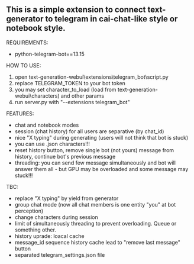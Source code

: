 This is a simple extension to connect text-generator to telegram in cai-chat-like style or notebook style.
-

REQUIREMENTS:
- python-telegram-bot==13.15

HOW TO USE:
1) open text-generation-webui\extensions\telegram_bot\script.py
2) replace TELEGRAM_TOKEN to your bot token
3) you may set character_to_load (load from text-generation-webui\characters) and other params
4) run server.py with "--extensions telegram_bot"

FEATURES:
- chat and notebook modes
- session (chat history) for all users are separative (by chat_id)
- nice "X typing" during generating (users will not think that bot is stuck)
- you can use .json characters!!!
- reset history button, remove single bot (not yours) message from history, continue bot's previous message
- threading: you can send few message simultaneously and bot will answer them all - but GPU may be overloaded and some message may stuck!!!

TBC:
- replace "X typing" by yield from generator
- group chat mode (now all chat members is one entity "you" at bot perception)
- change characters during session
- limit of simultaneously threading to prevent overloading. Queue or something other. 
- history uprade: loacal cache 
- message_id sequence history cache lead to "remove last message" button 
- separated telegram_settings.json file 
